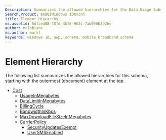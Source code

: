 ```yaml
---
Description: Summarizes the allowed hierarchies for the Data Usage Subscription Management (DUSM) schema.
Search.Product: eADQiWindows 10XVcnh
title: Element Hierarchy
ms.assetid: 5dfced88-48fd-4bf6-963c-7ab090b3e26e
author: mcleblanc
ms.author: markl
keywords: windows 10, uwp, schema, mobile broadband schema
---
```


# Element Hierarchy


The following list summarizes the allowed hierarchies for this schema, starting with the outermost (document) element at the top.

-   [Cost](element-cost.md)
    -   [UsageInMegabytes](element-usageinmegabytes.md)
    -   [DataLimitInMegabytes](element-datalimitinmegabytes.md)
    -   [BillingCycle](element-billingcycle.md)
    -   [BandwidthInKbps](element-bandwidthinkbps.md)
    -   [MaxDownloadFileSizeInMegabytes](element-maxdownloadfilesizeinmegabytes.md)
    -   [CarrierPolicy](element-carrierpolicy.md)
        -   [SecurityUpdatesExempt](element-securityupdatesexempt.md)
        -   [UserSMSEnabled](element-usersmsenabled.md)

 

 



